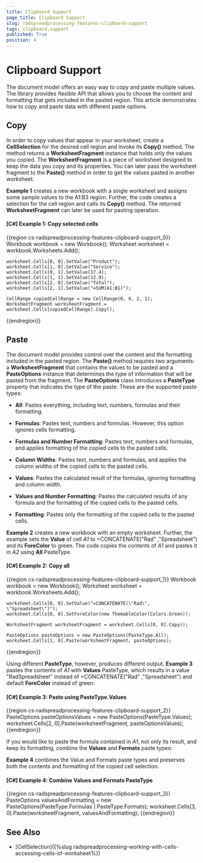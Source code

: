 ```yaml
---
title: Clipboard Support
page_title: Clipboard Support
slug: radspreadprocessing-features-clipboard-support
tags: clipboard,support
published: True
position: 4
---
```


# Clipboard Support



The document model offers an easy way to copy and paste multiple values. The library provides flexible API that allows you to choose the content and formatting that gets included in the pasted region. This article demonstrates how to copy and paste data with different paste options.
      

## Copy

In order to copy values that appear in your worksheet, create a __CellSelection__ for the desired cell region and invoke its __Copy()__ method. The method returns a __WorksheetFragment__ instance that holds only the values you copied. The __WorksheetFragment__ is a piece of worksheet designed to keep the data you copy and its properties. You can later pass the worksheet fragment to the __Paste()__ method in order to get the values pasted in another worksheet.
        

__Example 1__ creates a new workbook with a single worksheet and assigns some sample values to the A1:B3 region. Further, the code creates a selection for the cell region and calls its __Copy()__ method. The returned __WorksheetFragment__ can later be used for pasting operation.
        

#### __[C#] Example 1: Copy selected cells__

{{region cs-radspreadprocessing-features-clipboard-support_0}}
	Workbook workbook = new Workbook();
	Worksheet worksheet = workbook.Worksheets.Add();
	
	worksheet.Cells[0, 0].SetValue("Product");
	worksheet.Cells[1, 0].SetValue("Service");
	worksheet.Cells[0, 1].SetValue(17.4);
	worksheet.Cells[1, 1].SetValue(12.9);
	worksheet.Cells[2, 0].SetValue("Total");
	worksheet.Cells[2, 1].SetValue("=SUM(A1:B1)");
	
	CellRange copiedCellRange = new CellRange(0, 0, 2, 1);
	WorksheetFragment worksheetFragment = worksheet.Cells[copiedCellRange].Copy();
{{endregion}}



## Paste

The document model provides control over the content and the formatting included in the pasted region. The __Paste()__ method requires two arguments: a __WorksheetFragment__ that contains the values to be pasted and a __PasteOptions__ instance that determines the type of information that will be pasted from the fragment. The __PasteOptions__ class introduces a __PasteType__ property that indicates the type of the paste. These are the supported paste types:
        

* __All__: Pastes everything, including text, numbers, formulas and their formatting.
            

* __Formulas__: Pastes text, numbers and formulas. However, this option ignores cells formatting.
            

* __Formulas and Number Formatting__: Pastes text, numbers and formulas, and applies formatting of the copied cells to the pasted cells.
            

* __Column Widths__: Pastes text, numbers and formulas, and applies the column widths of the copied cells to the pasted cells.
            

* __Values__: Pastes the calculated result of the formulas, ignoring formatting and column width.
            

* __Values and Number Formatting__: Pastes the calculated results of any formula and the formatting of the copied cells to the pasted cells.
            

* __Formatting__: Pastes only the formatting of the copied cells to the pasted cells.
            

__Example 2__ creates a new workbook with an empty worksheet. Further, the example sets the __Value__ of cell *A1* to =CONCATENATE("Rad" ,"Spreadsheet") and its __ForeColor__ to green. The code copies the contents of *A1* and pastes it in *A2* using __All__ PasteType.
        

#### __[C#] Example 2: Copy all__

{{region cs-radspreadprocessing-features-clipboard-support_1}}
	Workbook workbook = new Workbook();
	Worksheet worksheet = workbook.Worksheets.Add();
	
	worksheet.Cells[0, 0].SetValue("=CONCATENATE(\"Rad\", \"Spreadsheet\")");
	worksheet.Cells[0, 0].SetForeColor(new ThemableColor(Colors.Green));
	
	WorksheetFragment worksheetFragment = worksheet.Cells[0, 0].Copy();
	
	PasteOptions pasteOptions = new PasteOptions(PasteType.All);
	worksheet.Cells[1, 0].Paste(worksheetFragment, pasteOptions);
{{endregion}}



Using different __PasteType__, however, produces different output. __Example 3__ pastes the contents of *A1* with __Values__ PasteType, which results in a value "RadSpreadsheet" instead of =CONCATENATE("Rad" ,"Spreadsheet") and default __ForeColor__ instead of green:
        

#### __[C#] Example 3: Paste using PasteType.Values__

{{region cs-radspreadprocessing-features-clipboard-support_2}}
	PasteOptions pasteOptionsValues = new PasteOptions(PasteType.Values);
	worksheet.Cells[2, 0].Paste(worksheetFragment, pasteOptionsValues);
{{endregion}}



If you would like to paste the formula contained in *A1*, not only its result, and keep its formatting, combine the __Values__ and __Formats__ paste types:
        

__Example 4__ combines the Value and Formats paste types and preserves both the contents and formatting of the copied cell selection.
        

#### __[C#] Example 4: Combine Values and Formats PasteType__

{{region cs-radspreadprocessing-features-clipboard-support_3}}
	PasteOptions valuesAndFormatting = new PasteOptions(PasteType.Formulas | PasteType.Formats);
	worksheet.Cells[3, 0].Paste(worksheetFragment, valuesAndFormatting);
{{endregion}}



## See Also

 * [CellSelection]({%slug radspreadprocessing-working-with-cells-accessing-cells-of-worksheet%})

